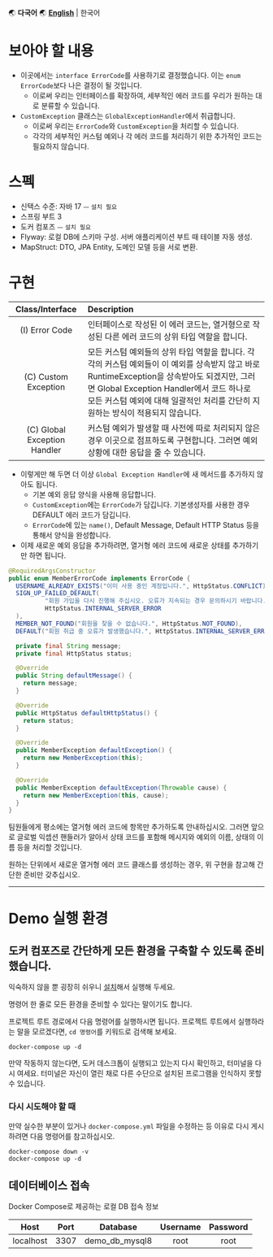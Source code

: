 🌏 **다국어** 🌏
[**English**](https://github.com/merge-simpson/demo-exception-handler/blob/main/README.md) |
한국어

# 보아야 할 내용

- 이곳에서는 `interface ErrorCode`를 사용하기로 결정했습니다. 이는 `enum ErrorCode`보다 나은 결정이 될 것입니다.
  - 이로써 우리는 인터페이스를 확장하여, 세부적인 에러 코드를 우리가 원하는 대로 분류할 수 있습니다.
- `CustomException` 클래스는 `GlobalExceptionHandler`에서 취급합니다.
  - 이로써 우리는 `ErrorCode`와 `CustomException`을 처리할 수 있습니다.
  - 각각의 세부적인 커스텀 예외나 각 에러 코드를 처리하기 위한 추가적인 코드는 필요하지 않습니다.

# 스펙

- 신택스 수준: 자바 17 ⏤ `설치 필요`
- 스프링 부트 3
- 도커 컴포즈 ⏤ `설치 필요`
- Flyway: 로컬 DB에 스키마 구성. 서버 애플리케이션 부트 때 테이블 자동 생성.
- MapStruct: DTO, JPA Entity, 도메인 모델 등을 서로 변환.

# 구현

|       Class/Interface        | Description                                                                                                                                                                 |
|:----------------------------:|:----------------------------------------------------------------------------------------------------------------------------------------------------------------------------|
|        (I) Error Code        | 인터페이스로 작성된 이 에러 코드는, 열거형으로 작성된 다른 에러 코드의 상위 타입 역할을 합니다.                                                                                                                     |
|     (C) Custom Exception     | 모든 커스텀 예외들의 상위 타입 역할을 합니다. 각각의 커스텀 예외들이 이 예외를 상속받지 않고 바로 RuntimeException을 상속받아도 되겠지만, 그러면 Global Exception Handler에서 코드 하나로 모든 커스텀 예외에 대해 일괄적인 처리를 간단히 지원하는 방식이 적용되지 않습니다. |
| (C) Global Exception Handler | 커스텀 예외가 발생할 때 사전에 따로 처리되지 않은 경우 이곳으로 점프하도록 구현합니다. 그러면 예외 상황에 대한 응답을 줄 수 있습니다.                                                                                               |

- 이렇게만 해 두면 더 이상 `Global Exception Handler`에 새 메서드를 추가하지 않아도 됩니다.
  - 기본 예외 응답 양식을 사용해 응답합니다.
  - `CustomException`에는 `ErrorCode`가 담깁니다. 기본생성자를 사용한 경우 DEFAULT 에러 코드가 담깁니다.
  - `ErrorCode`에 있는 `name()`, Default Message, Default HTTP Status 등을 통해서 양식을 완성합니다.
- 이제 새로운 예외 응답을 추가하려면, 열거형 에러 코드에 새로운 상태를 추가하기만 하면 됩니다.

```java
@RequiredArgsConstructor
public enum MemberErrorCode implements ErrorCode {
  USERNAME_ALREADY_EXISTS("이미 사용 중인 계정입니다.", HttpStatus.CONFLICT),
  SIGN_UP_FAILED_DEFAULT(
          "회원 가입을 다시 진행해 주십시오. 오류가 지속되는 경우 문의하시기 바랍니다.",
          HttpStatus.INTERNAL_SERVER_ERROR
  ),
  MEMBER_NOT_FOUND("회원을 찾을 수 없습니다.", HttpStatus.NOT_FOUND),
  DEFAULT("회원 취급 중 오류가 발생했습니다.", HttpStatus.INTERNAL_SERVER_ERROR);

  private final String message;
  private final HttpStatus status;

  @Override
  public String defaultMessage() {
    return message;
  }

  @Override
  public HttpStatus defaultHttpStatus() {
    return status;
  }

  @Override
  public MemberException defaultException() {
    return new MemberException(this);
  }

  @Override
  public MemberException defaultException(Throwable cause) {
    return new MemberException(this, cause);
  }
}
```

팀원들에게 평소에는 열거형 에러 코드에 항목만 추가하도록 안내하십시오.
그러면 앞으로 글로벌 익셉션 핸들러가 알아서 상태 코드를 포함해 메시지와 예외의 이름, 상태의 이름 등을 처리할 것입니다.

원하는 단위에서 새로운 열거형 에러 코드 클래스를 생성하는 경우, 위 구현을 참고해 간단한 준비만 갖추십시오.

---

# Demo 실행 환경

## 도커 컴포즈로 간단하게 모든 환경을 구축할 수 있도록 준비했습니다.

익숙하지 않을 뿐 굉장히 쉬우니 [설치](https://www.docker.com/products/docker-desktop/)해서 실행해 두세요.

명령어 한 줄로 모든 환경을 준비할 수 있다는 말이기도 합니다.

프로젝트 루트 경로에서 다음 명령어를 실행하시면 됩니다. 프로젝트 루트에서 실행하라는 말을 모르겠다면, `cd 명령어`를 키워드로 검색해 보세요.

```shell
docker-compose up -d
```

만약 작동하지 않는다면, 도커 데스크톱이 실행되고 있는지 다시 확인하고, 터미널을 다시 여세요.
터미널은 자신이 열린 채로 다른 수단으로 설치된 프로그램을 인식하지 못할 수 있습니다.

### 다시 시도해야 할 때

만약 실수한 부분이 있거나 `docker-compose.yml` 파일을 수정하는 등 이유로 다시 게시하려면 다음 명령어를 참고하십시오.

```shell
docker-compose down -v
docker-compose up -d
```

## 데이터베이스 접속

Docker Compose로 제공하는 로컬 DB 접속 정보

|   Host    | Port |    Database     | Username | Password |
|:---------:|:----:|:---------------:|:--------:|:--------:|
| localhost | 3307 | demo_db_mysql8  |   root   |   root   |
